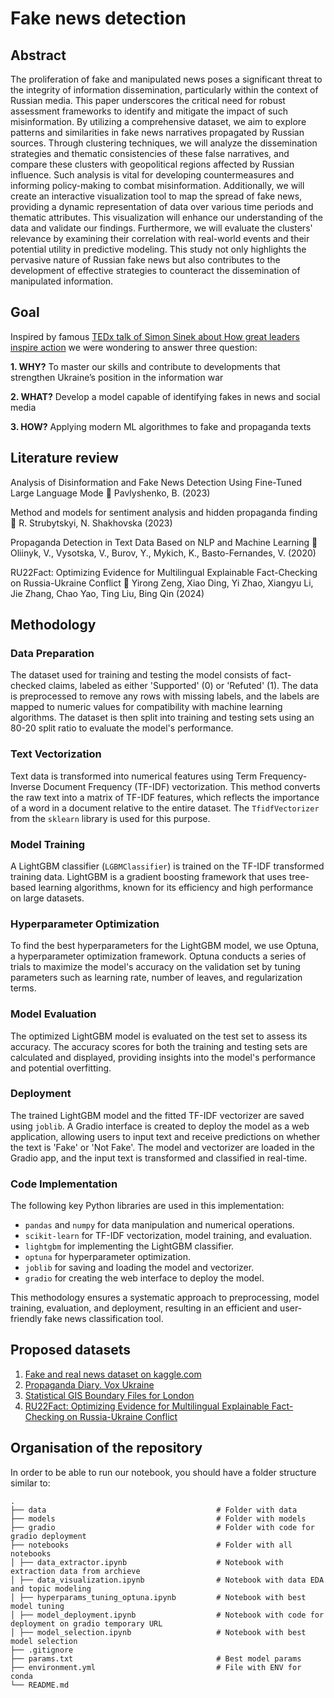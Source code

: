 Fake news detection 
======

## Abstract
The proliferation of fake and manipulated news poses a significant threat to the integrity of information dissemination, particularly within the context of Russian media. This paper underscores the critical need for robust assessment frameworks to identify and mitigate the impact of such misinformation. By utilizing a comprehensive dataset, we aim to explore patterns and similarities in fake news narratives propagated by Russian sources. Through clustering techniques, we will analyze the dissemination strategies and thematic consistencies of these false narratives, and compare these clusters with geopolitical regions affected by Russian influence. Such analysis is vital for developing countermeasures and informing policy-making to combat misinformation. Additionally, we will create an interactive visualization tool to map the spread of fake news, providing a dynamic representation of data over various time periods and thematic attributes. This visualization will enhance our understanding of the data and validate our findings. Furthermore, we will evaluate the clusters' relevance by examining their correlation with real-world events and their potential utility in predictive modeling. This study not only highlights the pervasive nature of Russian fake news but also contributes to the development of effective strategies to counteract the dissemination of manipulated information.


## Goal
Inspired by famous [TEDx talk of Simon Sinek about How great leaders inspire action](https://www.ted.com/talks/simon_sinek_how_great_leaders_inspire_action?language=en) we were wondering to answer three question: 

**1. WHY?** 
To master our skills and contribute to developments that strengthen Ukraine’s position in the information war

**2. WHAT?** 
Develop a model capable of identifying fakes in news and social media


**3. HOW?**
Applying modern ML algorithmes to fake and propaganda texts


## Literature review
Analysis of Disinformation and Fake News Detection Using Fine-Tuned Large Language Mode 🔗
Pavlyshenko, B. (2023)

Method and models for sentiment analysis and hidden propaganda finding 🔗
R. Strubytskyi, N. Shakhovska (2023)


Propaganda Detection in Text Data Based on NLP and Machine Learning 🔗
Oliinyk, V., Vysotska, V., Burov, Y., Mykich, K., Basto-Fernandes, V. (2020)

RU22Fact: Optimizing Evidence for Multilingual Explainable Fact-Checking on Russia-Ukraine Conflict 🔗
Yirong Zeng, Xiao Ding, Yi Zhao, Xiangyu Li, Jie Zhang, Chao Yao, Ting Liu, Bing Qin (2024)

## Methodology

### Data Preparation
The dataset used for training and testing the model consists of fact-checked claims, labeled as either 'Supported' (0) or 'Refuted' (1). The data is preprocessed to remove any rows with missing labels, and the labels are mapped to numeric values for compatibility with machine learning algorithms. The dataset is then split into training and testing sets using an 80-20 split ratio to evaluate the model's performance.

### Text Vectorization
Text data is transformed into numerical features using Term Frequency-Inverse Document Frequency (TF-IDF) vectorization. This method converts the raw text into a matrix of TF-IDF features, which reflects the importance of a word in a document relative to the entire dataset. The `TfidfVectorizer` from the `sklearn` library is used for this purpose.

### Model Training
A LightGBM classifier (`LGBMClassifier`) is trained on the TF-IDF transformed training data. LightGBM is a gradient boosting framework that uses tree-based learning algorithms, known for its efficiency and high performance on large datasets.

### Hyperparameter Optimization
To find the best hyperparameters for the LightGBM model, we use Optuna, a hyperparameter optimization framework. Optuna conducts a series of trials to maximize the model's accuracy on the validation set by tuning parameters such as learning rate, number of leaves, and regularization terms.

### Model Evaluation
The optimized LightGBM model is evaluated on the test set to assess its accuracy. The accuracy scores for both the training and testing sets are calculated and displayed, providing insights into the model's performance and potential overfitting.

### Deployment
The trained LightGBM model and the fitted TF-IDF vectorizer are saved using `joblib`. A Gradio interface is created to deploy the model as a web application, allowing users to input text and receive predictions on whether the text is 'Fake' or 'Not Fake'. The model and vectorizer are loaded in the Gradio app, and the input text is transformed and classified in real-time.

### Code Implementation
The following key Python libraries are used in this implementation:
- `pandas` and `numpy` for data manipulation and numerical operations.
- `scikit-learn` for TF-IDF vectorization, model training, and evaluation.
- `lightgbm` for implementing the LightGBM classifier.
- `optuna` for hyperparameter optimization.
- `joblib` for saving and loading the model and vectorizer.
- `gradio` for creating the web interface to deploy the model.

This methodology ensures a systematic approach to preprocessing, model training, evaluation, and deployment, resulting in an efficient and user-friendly fake news classification tool.


## Proposed datasets
1. [Fake and real news dataset on kaggle.com](https://www.kaggle.com/datasets/clmentbisaillon/fake-and-real-news-dataset.)
2. [ Propaganda Diary. Vox Ukraine](https://russiandisinfo.voxukraine.org/en/narratives)
3. [Statistical GIS Boundary Files for London](https://data.london.gov.uk/dataset/statistical-gis-boundary-files-london)
4. [RU22Fact: Optimizing Evidence for Multilingual Explainable Fact-Checking on Russia-Ukraine Conflict](https://github.com/zeng-yirong/ru22fact)



## Organisation of the repository
In order to be able to run our notebook, you should have a folder structure similar to:

    .
    ├── data                                      # Folder with data
    ├── models                                    # Folder with models
    ├── gradio                                    # Folder with code for gradio deployment
    ├── notebooks                                 # Folder with all notebooks
    │ ├── data_extractor.ipynb                    # Notebook with extraction data from archieve
    │ ├── data_visualization.ipynb                # Notebook with data EDA and topic modeling
    │ ├── hyperparams_tuning_optuna.ipynb         # Notebook with best model tuning
    │ ├── model_deployment.ipynb                  # Notebook with code for deployment on gradio temporary URL
    │ ├── model_selection.ipynb                   # Notebook with best model selection
    ├── .gitignore                                
    ├── params.txt                                # Best model params
    ├── environment.yml                           # File with ENV for conda
    └── README.md       
    
  
